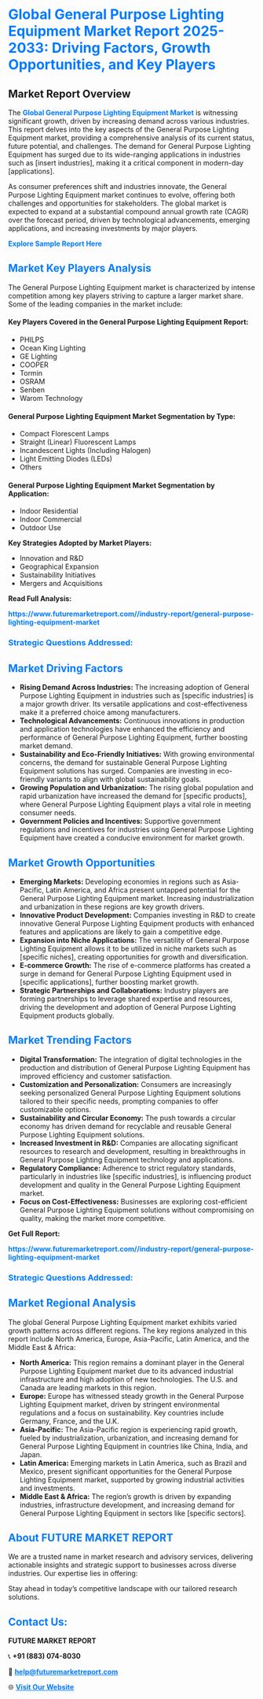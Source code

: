 <h1 style="color: #007BFF;">Global General Purpose Lighting Equipment Market Report 2025-2033: Driving Factors, Growth Opportunities, and Key Players</h1>

<section id="overview">
<h2>Market Report Overview</h2>
<p>The <a href="https://www.futuremarketreport.com//industry-report/general-purpose-lighting-equipment-market" style="color: #007BFF; text-decoration: none;"><strong>Global General Purpose Lighting Equipment Market</strong></a> is witnessing significant growth, driven by increasing demand across various industries. This report delves into the key aspects of the General Purpose Lighting Equipment market, providing a comprehensive analysis of its current status, future potential, and challenges. The demand for General Purpose Lighting Equipment has surged due to its wide-ranging applications in industries such as [insert industries], making it a critical component in modern-day [applications].</p>
<p>As consumer preferences shift and industries innovate, the General Purpose Lighting Equipment market continues to evolve, offering both challenges and opportunities for stakeholders. The global market is expected to expand at a substantial compound annual growth rate (CAGR) over the forecast period, driven by technological advancements, emerging applications, and increasing investments by major players.</p>
</section>

<section id="overview">
<p><a href="https://www.futuremarketreport.com//request-sample/reportId=76784" style="color: #007BFF; text-decoration: none;"><strong>Explore Sample Report Here</strong></a></p>
</section>

<section id="key-players">
<h2 style="color: #007BFF;">Market Key Players Analysis</h2>
<p>The General Purpose Lighting Equipment market is characterized by intense competition among key players striving to capture a larger market share. Some of the leading companies in the market include:</p>
<h4>Key Players Covered in the General Purpose Lighting Equipment Report:</h4>
<ul><li>PHILPS</li><li>Ocean King Lighting</li><li>GE Lighting</li><li>COOPER</li><li>Tormin</li><li>OSRAM</li><li>Senben</li><li>Warom Technology</li></ul>
<h4>General Purpose Lighting Equipment Market Segmentation by Type:</h4>
<ul><li>Compact Florescent Lamps</li><li>Straight (Linear) Fluorescent Lamps</li><li>Incandescent Lights (Including Halogen)</li><li>Light Emitting Diodes (LEDs)</li><li>Others</li></ul>

<h4>General Purpose Lighting Equipment Market Segmentation by Application:</h4>
<ul><li>Indoor Residential</li><li>Indoor Commercial</li><li>Outdoor Use</li></ul>
<p><strong>Key Strategies Adopted by Market Players:</strong></p>
<ul>
<li>Innovation and R&D</li>
<li>Geographical Expansion</li>
<li>Sustainability Initiatives</li>
<li>Mergers and Acquisitions</li>
</ul>
</section>

<section>
<p><strong>Read Full Analysis: </strong></p><a href="https://www.futuremarketreport.com//industry-report/general-purpose-lighting-equipment-market" style="color: #007BFF; text-decoration: none;"><strong>https://www.futuremarketreport.com//industry-report/general-purpose-lighting-equipment-market</strong></a>
<h3 style="color: #007BFF;">Strategic Questions Addressed:</h3>
</section>

<section id="driving-factors">
<h2 style="color: #007BFF;">Market Driving Factors</h2>
<ul>
<li><strong>Rising Demand Across Industries:</strong> The increasing adoption of General Purpose Lighting Equipment in industries such as [specific industries] is a major growth driver. Its versatile applications and cost-effectiveness make it a preferred choice among manufacturers.</li>
<li><strong>Technological Advancements:</strong> Continuous innovations in production and application technologies have enhanced the efficiency and performance of General Purpose Lighting Equipment, further boosting market demand.</li>
<li><strong>Sustainability and Eco-Friendly Initiatives:</strong> With growing environmental concerns, the demand for sustainable General Purpose Lighting Equipment solutions has surged. Companies are investing in eco-friendly variants to align with global sustainability goals.</li>
<li><strong>Growing Population and Urbanization:</strong> The rising global population and rapid urbanization have increased the demand for [specific products], where General Purpose Lighting Equipment plays a vital role in meeting consumer needs.</li>
<li><strong>Government Policies and Incentives:</strong> Supportive government regulations and incentives for industries using General Purpose Lighting Equipment have created a conducive environment for market growth.</li>
</ul>
</section>

<section id="growth-opportunities">
<h2 style="color: #007BFF;">Market Growth Opportunities</h2>
<ul>
<li><strong>Emerging Markets:</strong> Developing economies in regions such as Asia-Pacific, Latin America, and Africa present untapped potential for the General Purpose Lighting Equipment market. Increasing industrialization and urbanization in these regions are key growth drivers.</li>
<li><strong>Innovative Product Development:</strong> Companies investing in R&D to create innovative General Purpose Lighting Equipment products with enhanced features and applications are likely to gain a competitive edge.</li>
<li><strong>Expansion into Niche Applications:</strong> The versatility of General Purpose Lighting Equipment allows it to be utilized in niche markets such as [specific niches], creating opportunities for growth and diversification.</li>
<li><strong>E-commerce Growth:</strong> The rise of e-commerce platforms has created a surge in demand for General Purpose Lighting Equipment used in [specific applications], further boosting market growth.</li>
<li><strong>Strategic Partnerships and Collaborations:</strong> Industry players are forming partnerships to leverage shared expertise and resources, driving the development and adoption of General Purpose Lighting Equipment products globally.</li>
</ul>
</section>

<section id="trending-factors">
<h2 style="color: #007BFF;">Market Trending Factors</h2>
<ul>
<li><strong>Digital Transformation:</strong> The integration of digital technologies in the production and distribution of General Purpose Lighting Equipment has improved efficiency and customer satisfaction.</li>
<li><strong>Customization and Personalization:</strong> Consumers are increasingly seeking personalized General Purpose Lighting Equipment solutions tailored to their specific needs, prompting companies to offer customizable options.</li>
<li><strong>Sustainability and Circular Economy:</strong> The push towards a circular economy has driven demand for recyclable and reusable General Purpose Lighting Equipment solutions.</li>
<li><strong>Increased Investment in R&D:</strong> Companies are allocating significant resources to research and development, resulting in breakthroughs in General Purpose Lighting Equipment technology and applications.</li>
<li><strong>Regulatory Compliance:</strong> Adherence to strict regulatory standards, particularly in industries like [specific industries], is influencing product development and quality in the General Purpose Lighting Equipment market.</li>
<li><strong>Focus on Cost-Effectiveness:</strong> Businesses are exploring cost-efficient General Purpose Lighting Equipment solutions without compromising on quality, making the market more competitive.</li>
</ul>
</section>

<section>
<p><strong>Get Full Report: </strong></p><a href="https://www.futuremarketreport.com//industry-report/general-purpose-lighting-equipment-market" style="color: #007BFF; text-decoration: none;"><strong>https://www.futuremarketreport.com//industry-report/general-purpose-lighting-equipment-market</strong></a>
<h3 style="color: #007BFF;">Strategic Questions Addressed:</h3>
</section>


<section id="regional-analysis">
<h2 style="color: #007BFF;">Market Regional Analysis</h2>
<p>The global General Purpose Lighting Equipment market exhibits varied growth patterns across different regions. The key regions analyzed in this report include North America, Europe, Asia-Pacific, Latin America, and the Middle East & Africa:</p>
<ul>
<li><strong>North America:</strong> This region remains a dominant player in the General Purpose Lighting Equipment market due to its advanced industrial infrastructure and high adoption of new technologies. The U.S. and Canada are leading markets in this region.</li>
<li><strong>Europe:</strong> Europe has witnessed steady growth in the General Purpose Lighting Equipment market, driven by stringent environmental regulations and a focus on sustainability. Key countries include Germany, France, and the U.K.</li>
<li><strong>Asia-Pacific:</strong> The Asia-Pacific region is experiencing rapid growth, fueled by industrialization, urbanization, and increasing demand for General Purpose Lighting Equipment in countries like China, India, and Japan.</li>
<li><strong>Latin America:</strong> Emerging markets in Latin America, such as Brazil and Mexico, present significant opportunities for the General Purpose Lighting Equipment market, supported by growing industrial activities and investments.</li>
<li><strong>Middle East & Africa:</strong> The region’s growth is driven by expanding industries, infrastructure development, and increasing demand for General Purpose Lighting Equipment in sectors like [specific sectors].</li>
</ul>
</section>

<footer>
<h2 style="color: #007BFF;">About FUTURE MARKET REPORT</h2>
<p>We are a trusted name in market research and advisory services, delivering actionable insights and strategic support to businesses across diverse industries. Our expertise lies in offering:</p>

<p>Stay ahead in today’s competitive landscape with our tailored research solutions.</p>

<h2 style="color: #007BFF;">Contact Us:</h2>
<p><strong>FUTURE MARKET REPORT</strong></p>
<p>📞 <strong>+91 (883) 074-8030</strong></p>
<p>📧 <strong><a href="mailto:help@futuremarketreport.com" style="color: #007BFF;">help@futuremarketreport.com</a></strong></p>
<p>🌐 <strong><a href="https://www.futuremarketreport.com/" style="color: #007BFF;">Visit Our Website</a></strong></p>
</footer>